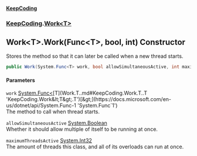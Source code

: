 #### [KeepCoding](index.md 'index')
### [KeepCoding](KeepCoding.md 'KeepCoding').[Work&lt;T&gt;](Work.T..md 'KeepCoding.Work&lt;T&gt;')
## Work&lt;T&gt;.Work(Func&lt;T&gt;, bool, int) Constructor
Stores the method so that it can later be called when a new thread starts.  
```csharp
public Work(System.Func<T> work, bool allowSimultaneousActive, int maximumThreadsActive);
```
#### Parameters
<a name='KeepCoding.Work.T..Work(System.Func.T..bool.int).work'></a>
`work` [System.Func&lt;](https://docs.microsoft.com/en-us/dotnet/api/System.Func-1 'System.Func`1')[T](Work.T..md#KeepCoding.Work.T..T 'KeepCoding.Work&lt;T&gt;.T')[&gt;](https://docs.microsoft.com/en-us/dotnet/api/System.Func-1 'System.Func`1')  
The method to call when thread starts.
  
<a name='KeepCoding.Work.T..Work(System.Func.T..bool.int).allowSimultaneousActive'></a>
`allowSimultaneousActive` [System.Boolean](https://docs.microsoft.com/en-us/dotnet/api/System.Boolean 'System.Boolean')  
Whether it should allow multiple of itself to be running at once.
  
<a name='KeepCoding.Work.T..Work(System.Func.T..bool.int).maximumThreadsActive'></a>
`maximumThreadsActive` [System.Int32](https://docs.microsoft.com/en-us/dotnet/api/System.Int32 'System.Int32')  
The amount of threads this class, and all of its overloads can run at once.
  
